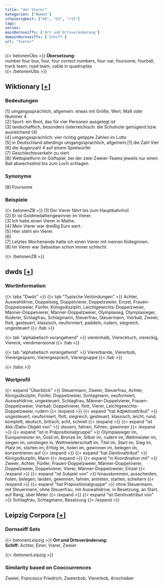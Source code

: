 ```yaml
---
title: "der Vierer"
kategorien: ["Nomen"]
schwierigkeit: ["k8", "h3", "r15"]
tags:
series:
mainDornseiffs: ['Ort und Ortsveränderung']
domainDornseiffs: ['Schiff']
url: "Vierer"
---
```


{{< betonenÜbs >}}
**Übersetzung:**  
number four bus, four, four correct numbers, four-oar, foursome, fourball, track team, road team, cable in quadruples  
{{< /betonenÜbs >}}

## Wiktionary [[+](https://de.wiktionary.org/wiki/Vierer)]

### Bedeutungen
[1] umgangssprachlich, allgemein: etwas mit Größe, Wert, Maß oder Nummer 4  
[2] Sport: ein Boot, das für vier Personen ausgelegt ist  
[3] landschaftlich, besonders österreichisch: die Schulnote genügend bzw. ausreichend (4)  
[4] umgangssprachlich: vier richtig getippte Zahlen im Lotto  
[5] in Deutschland allerdings umgangssprachlich, allgemein:[1] die Zahl Vier  
[6] die Augenzahl 4 auf einem Spielwürfel  
[7] Geschlechtsverkehr zu viert  
[8] Wettspielform im Golfspiel, bei der zwei Zweier-Teams jeweils nur einen Ball abwechselnd bis zum Loch schlagen  

### Synonyme
[8] Foursome  

### Beispiele
{{< betonenZB >}}
[1] Der Vierer fährt bis zum Hauptbahnhof.  
[2] Er ist Goldmedalliengewinner im Vierer.  
[3] Ich habe einen Vierer in Mathe.  
[4] Mein Vierer war dreißig Euro wert.  
[5] Hier steht ein Vierer.  
[6]  
[7] Letztes Wochenende hatte ich einen Vierer mit meinen Kolleginnen.  
[8] Im Vierer war Sebastian schon immer schlecht.  

{{< /betonenZB >}}


## dwds [[+](https://www.dwds.de/wb/Vierer)]

### Wortinformation
{{< tabs "Dwds" >}}
{{< tab "Typische Verbindungen" >}}
Achter, Auswahldrive, Doppelsieg, Doppelvierer, Doppelzweier, Einzel, Frauen-Doppelzweier, Fünfer, Königsdisziplin, Leichtgewichts-Doppelzweier, Männer-Doppelvierer, Männer-Doppelzweier, Olympiasieg, Olympiasieger, Ruderer, Schlagfrau, Schlagmann, Steuerfrau, Steuermann, Vierball, Zweier, flott, gesteuert, klassisch, neuformiert, paddeln, rudern, siegreich, ungesteuert
{{< /tab >}}

{{< tab "alphabetisch vorangehend" >}}
viereinhalb, Vierecktuch, viereckig, Viereck, vierdimensional
{{< /tab >}}

{{< tab "alphabetisch vorangehend" >}}
Viererbande, Viererbob, Vierergespann, Vierergespräch, Vierergruppe
{{< /tab >}}

{{< /tabs >}}

### Wortprofil
{{< expand "Überblick" >}} Steuermann, Zweier, Steuerfrau, Achter, Königsdisziplin, Fünfer, Doppelzweier, Schlagmann, neuformiert, Auswahldrive, ungesteuert, Schlagfrau, Männer-Doppelvierer, Frauen-Doppelzweier, Vierball, Doppelvierer, flott, Vierer, Leichtgewichts-Doppelzweier, rudern {{< /expand >}}
{{< expand "hat Adjektivattribut" >}} ungesteuert, neuformiert, flott, siegreich, gesteuert, klassisch, leicht, rund, komplett, deutsch, britisch, acht, schnell {{< /expand >}}
{{< expand "ist Akk./Dativ-Objekt von" >}} steuern, fahren, führen, gewinnen {{< /expand >}}
{{< expand "ist in Präpositionalgruppe" >}} Olympiasieger im, Europameister im, Gold im, Bronze im, Silber im, rudern im, Weltmeister im, siegen im, umsteigen in, Weltmeisterschaft im, Titel im, Start im, Sieg im, Platz im, starten im, Erfolg im, holen im, gewinnen im, belegen im, konzentrieren auf {{< /expand >}}
{{< expand "hat Genitivattribut" >}} Königsdisziplin, Mann {{< /expand >}}
{{< expand "in Koordination mit" >}} Zweier, Achter, Fünfer, Frauen-Doppelzweier, Männer-Doppelvierer, Doppelzweier, Doppelvierer, Vierer, Männer-Doppelzweier, Einzel {{< /expand >}}
{{< expand "ist Subjekt von" >}} hinauskommen, ausscheiden, holen, belegen, landen, gewinnen, fahren, antreten, starten, scheitern {{< /expand >}}
{{< expand "hat Präpositionalgruppe" >}} ohne Steuermann, mit Steuermann, ohne Steuerfrau, mit Auswahldrive, in Besetzung, an Start, auf Rang, über Meter {{< /expand >}}
{{< expand "ist Genitivattribut von" >}} Schlagfrau, Schlagmann, Besatzung {{< /expand >}}

## Leipzig Corpora [[+](https://corpora.uni-leipzig.de/en/res?word=Vierer&corpusId=deu_newscrawl-public_2018)]

### Dornseiff Sets
{{< betonenLeipzig >}}
**Ort und Ortsveränderung:**  
**Schiff:** Achter, Einer, Vierer, Zweier  

{{< /betonenLeipzig >}}

### Similarity based on Cooccurrences
Zweier, Francesco Friedrich, Zweierbob, Viererbob, Anschieber

